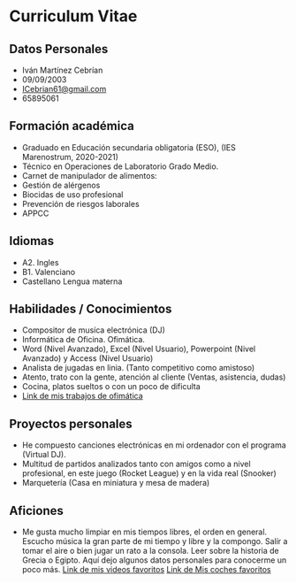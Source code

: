 # Curriculum Vitae

## Datos Personales

* Iván Martínez Cebrían
* 09/09/2003
* ICebrian61@gmail.com
* 65895061

## Formación académica

* Graduado en Educación secundaria obligatoria (ESO), (IES Marenostrum, 2020-2021)
* Técnico en Operaciones de Laboratorio Grado Medio.
* Carnet de manipulador de alimentos:
* Gestión de alérgenos
* Biocidas de uso profesional
* Prevención de riesgos laborales
* APPCC

## Idiomas

* A2. Ingles
* B1. Valenciano
* Castellano Lengua materna

## Habilidades / Conocimientos

* Compositor de musíca electrónica (DJ)
* Informática de Oficina. Ofimática.
* Word (Nivel Avanzado), Excel (Nivel Usuario), Powerpoint (Nivel Avanzado) y Access (Nivel Usuario)
* Analista de jugadas en linia. (Tanto competitivo como amistoso)
* Atento, trato con la gente, atención al cliente (Ventas, asistencia, dudas)
* Cocina, platos sueltos o con un poco de dificulta
* [Link de mis trabajos de ofimática](trabajos.md)

## Proyectos personales

* He compuesto canciones electrónicas en mi ordenador con el programa (Virtual DJ).
* Multitud de partidos analizados tanto con amigos como a nivel profesional, en este juego (Rocket League) y en la vida real (Snooker)
* Marquetería (Casa en miniatura y mesa de madera)

## Aficiones

* Me gusta mucho limpiar en mis tiempos libres, el orden en general.
Escucho música la gran parte de mi tiempo y libre y la compongo.
Salír a tomar el aire o bien jugar un rato a la consola. Leer sobre la historia de Grecia o Egipto.
Aquí dejo algunos datos personales para conocerme un poco más.
[Link de mis videos favoritos](videos.md)
[Link de Mis coches favoritos](fotos.md)


